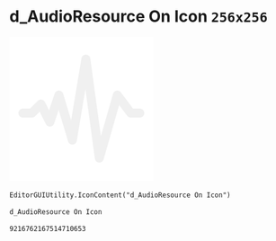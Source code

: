 # d_AudioResource On Icon `256x256`
<img src="/img/d_AudioResource%20On%20Icon.png" width=256 height=256>

``` CSharp
EditorGUIUtility.IconContent("d_AudioResource On Icon")
```
```
d_AudioResource On Icon
```
```
9216762167514710653
```
